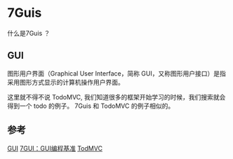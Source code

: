 # 7Guis

什么是7Guis ？

## GUI

图形用户界面（Graphical User Interface，简称 GUI，又称图形用户接口）是指采用图形方式显示的计算机操作用户界面。

这里就不得不说 TodoMVC, 我们知道很多的框架开始学习的时候，我们搜索就会得到一个 todo 的例子。 7Guis 和 TodoMVC 的例子相似的。

## 参考

[GUI](https://baike.baidu.com/item/GUI/479966?fr=aladdin)
[7GUI：GUI编程基准](https://eugenkiss.github.io/7guis/)
[TodMVC](http://todomvc.com/)